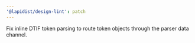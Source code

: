 ```yaml
---
'@lapidist/design-lint': patch
---
```


Fix inline DTIF token parsing to route token objects through the parser data channel.

